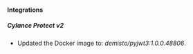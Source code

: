 #### Integrations
##### Cylance Protect v2
- Updated the Docker image to: *demisto/pyjwt3:1.0.0.48806*.
